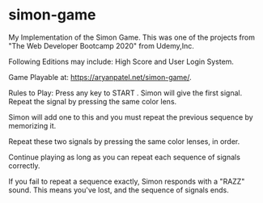 # simon-game
My Implementation of the Simon Game.
This was one of the projects from "The Web Developer Bootcamp 2020" from Udemy,Inc.

Following Editions may include:
High Score and User Login System.

Game Playable at: https://aryanpatel.net/simon-game/.

Rules to Play:
Press any key to START . Simon will give the first signal. Repeat the signal by pressing the same color lens.

Simon will add one to this and you must repeat the previous sequence by memorizing it. 

Repeat these two signals by pressing the same color lenses, in order.

Continue playing as long as you can repeat each sequence of signals correctly. 

If you fail to repeat a sequence exactly, Simon responds with a "RAZZ" sound. This means you've lost, and the sequence of signals ends.
